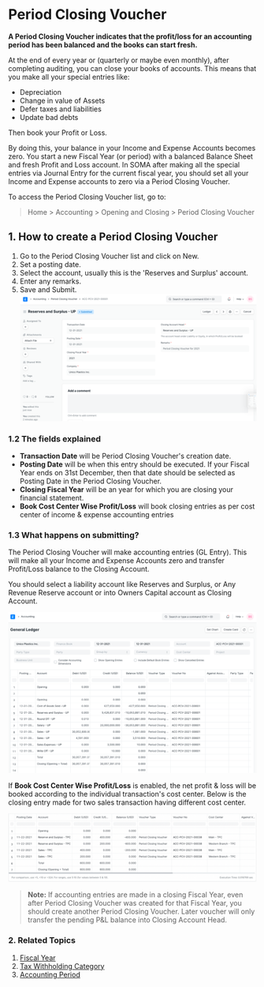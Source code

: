 
# Period Closing Voucher


**A Period Closing Voucher indicates that the profit/loss for an accounting period has been balanced and the books can start fresh.**


At the end of every year or (quarterly or maybe even monthly), after completing auditing, you can close your books of accounts. This means that you make all your special entries like:


* Depreciation
* Change in value of Assets
* Defer taxes and liabilities
* Update bad debts


Then book your Profit or Loss.


By doing this, your balance in your Income and Expense Accounts becomes zero. You start a new Fiscal Year (or period) with a balanced Balance Sheet and fresh Profit and Loss account. In SOMA after making all the special entries via Journal Entry for the current fiscal year, you should set all your Income and Expense accounts to zero via a Period Closing Voucher.


To access the Period Closing Voucher list, go to:



> 
> Home > Accounting > Opening and Closing > Period Closing Voucher
> 
> 
> 


## 1. How to create a Period Closing Voucher


1. Go to the Period Closing Voucher list and click on New.
2. Set a posting date.
3. Select the account, usually this is the 'Reserves and Surplus' account.
4. Enter any remarks.
5. Save and Submit.
![Period Closing Voucher](/files/period-closing-voucher.png)


### 1.2 The fields explained


* **Transaction Date** will be Period Closing Voucher's creation date.
* **Posting Date** will be when this entry should be executed. If your Fiscal Year ends on 31st December, then that date should be selected as Posting Date in the Period Closing Voucher.
* **Closing Fiscal Year** will be an year for which you are closing your financial statement.
* **Book Cost Center Wise Profit/Loss** will book closing entries as per cost center of income & expense accounting entries


### 1.3 What happens on submitting?


The Period Closing Voucher will make accounting entries (GL Entry). This will make all your Income and Expense Accounts zero and transfer Profit/Loss balance to the Closing Account.


You should select a liability account like Reserves and Surplus, or Any Revenue Reserve account or into Owners Capital account as Closing Account.


![Period Closing Voucher ledger](/files/period-closing-voucher-ledger.png)


If **Book Cost Center Wise Profit/Loss** is enabled, the net profit & loss will be booked according to the individual transaction's cost center. Below is the closing entry made for two sales transaction having different cost center.


![Cost Center-wise Period Closing Voucher](/files/cost-center-wise-period-closing-voucher.png)



> 
> **Note:** If accounting entries are made in a closing Fiscal Year, even after Period Closing Voucher was created for that Fiscal Year, you should create another Period Closing Voucher. Later voucher will only transfer the pending P&L balance into Closing Account Head.
> 
> 
> 


### 2. Related Topics


1. [Fiscal Year](/docs/en/accounts/fiscal-year)
2. [Tax Withholding Category](/docs/en/accounts/tax-withholding-category)
3. [Accounting Period](/docs/en/accounts/accounting-period)



